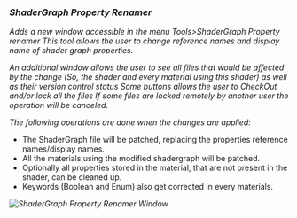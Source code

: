 ### **_ShaderGraph Property Renamer_**

*Adds a new window accessible in the menu Tools>ShaderGraph Property renamer*
*This tool allows the user to change reference names and display name of shader graph properties.*

*An additional window allows the user to see all files that would be affected by the change (So, the shader and every material using this shader) as well as their version control status*
*Some buttons allows the user to CheckOut and/or lock all the files*
*If some files are locked remotely by another user the operation will be canceled.*

*The following operations are done when the changes are applied:*
* The ShaderGraph file will be patched, replacing the properties reference names/display names.
* All the materials using the modified shadergraph will be patched.
* Optionally all properties stored in the material, that are not present in the shader, can be cleaned up.
* Keywords (Boolean and Enum) also get corrected in every materials.

*![ShaderGraph Property Renamer Window.](images/Picture.png)*
